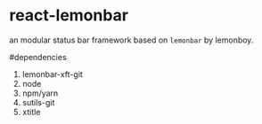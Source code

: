 # react-lemonbar  
  
an modular status bar framework based on `lemonbar` by lemonboy.

#dependencies  

1. lemonbar-xft-git  
1. node  
1. npm/yarn  
1. sutils-git  
1. xtitle  

